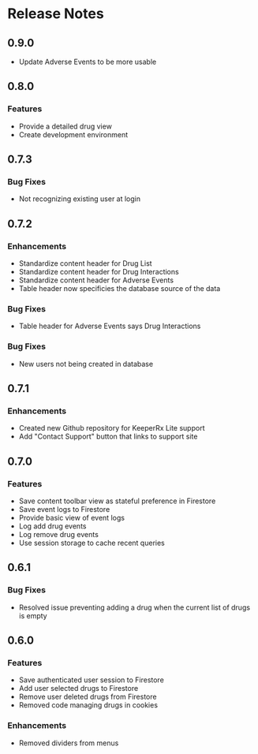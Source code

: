 # Release Notes

## 0.9.0

-  Update Adverse Events to be more usable

## 0.8.0

### Features

-  Provide a detailed drug view
-  Create development environment

## 0.7.3

### Bug Fixes

-  Not recognizing existing user at login

## 0.7.2

### Enhancements

-  Standardize content header for Drug List
-  Standardize content header for Drug Interactions
-  Standardize content header for Adverse Events
-  Table header now specificies the database source of the data

### Bug Fixes

-  Table header for Adverse Events says Drug Interactions

### Bug Fixes

-  New users not being created in database

## 0.7.1

### Enhancements

-  Created new Github repository for KeeperRx Lite support
-  Add "Contact Support" button that links to support site

## 0.7.0

### Features

-  Save content toolbar view as stateful preference in Firestore
-  Save event logs to Firestore
-  Provide basic view of event logs
-  Log add drug events
-  Log remove drug events
-  Use session storage to cache recent queries

## 0.6.1

### Bug Fixes

-  Resolved issue preventing adding a drug when the current list of drugs is empty

## 0.6.0

### Features

-  Save authenticated user session to Firestore
-  Add user selected drugs to Firestore
-  Remove user deleted drugs from Firestore
-  Removed code managing drugs in cookies

### Enhancements

-  Removed dividers from menus
